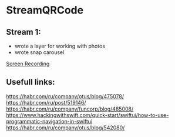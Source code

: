 # StreamQRCode
## Stream 1: 
- wrote a layer for working with photos
- wrote snap carousel

[Screen Recording](https://i.imgur.com/4j1SnLVm.mp4)

## Usefull links:
https://habr.com/ru/company/otus/blog/475078/
https://habr.com/ru/post/519146/
https://habr.com/ru/company/funcorp/blog/485008/
https://www.hackingwithswift.com/quick-start/swiftui/how-to-use-programmatic-navigation-in-swiftui
https://habr.com/ru/company/otus/blog/542080/
